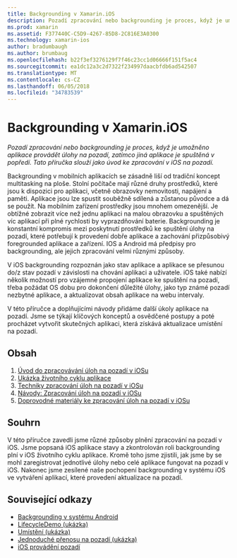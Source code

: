 ```yaml
---
title: Backgrounding v Xamarin.iOS
description: Pozadí zpracování nebo backgrounding je proces, když je umožněno aplikace provádět úlohy na pozadí, zatímco jiná aplikace je spuštěná v popředí. Tato příručka slouží jako úvod ke zpracování v iOS na pozadí.
ms.prod: xamarin
ms.assetid: F377440C-C5D9-4267-85D8-2C816E3A0300
ms.technology: xamarin-ios
author: bradumbaugh
ms.author: brumbaug
ms.openlocfilehash: b22f3ef3276129f7f46c23cc1d06666f151f5ac4
ms.sourcegitcommit: ea1dc12a3c2d7322f234997daacbfdb6ad542507
ms.translationtype: MT
ms.contentlocale: cs-CZ
ms.lasthandoff: 06/05/2018
ms.locfileid: "34783539"
---
```

# <a name="backgrounding-in-xamarinios"></a>Backgrounding v Xamarin.iOS

_Pozadí zpracování nebo backgrounding je proces, když je umožněno aplikace provádět úlohy na pozadí, zatímco jiná aplikace je spuštěná v popředí. Tato příručka slouží jako úvod ke zpracování v iOS na pozadí._

Backgrounding v mobilních aplikacích se zásadně liší od tradiční koncept multitasking na ploše. Stolní počítače mají různé druhy prostředků, které jsou k dispozici pro aplikaci, včetně obrazovky nemovitosti, napájení a paměti. Aplikace jsou lze spustit souběžně sdílená a zůstanou původce a dá se použít. Na mobilním zařízení prostředky jsou mnohem omezenější. Je obtížné zobrazit více než jednu aplikaci na malou obrazovku a spuštěných víc aplikací při plné rychlosti by vyprazdňování baterie. Backgrounding je konstantní kompromis mezi poskytnutí prostředků ke spuštění úlohy na pozadí, které potřebují k provedení dobře aplikace a zachování přizpůsobivý foregrounded aplikace a zařízení. IOS a Android má předpisy pro backgrounding, ale jejich zpracování velmi různými způsoby.

V iOS backgrounding rozpoznán jako stav aplikace a aplikace se přesunou do/z stav pozadí v závislosti na chování aplikaci a uživatele. iOS také nabízí několik možností pro vzájemné propojení aplikace ke spuštění na pozadí, třeba požádat OS dobu pro dokončení důležité úlohy, jako typ známé pozadí nezbytné aplikace, a aktualizovat obsah aplikace na webu intervaly.

V této příručce a doplňujícími návody přidáme další úkoly aplikace na pozadí. Jsme se týkají klíčových konceptů a osvědčené postupy a poté procházet vytvořit skutečných aplikaci, která získává aktualizace umístění na pozadí.

## <a name="contents"></a>Obsah

1.  [Úvod do zpracovávání úloh na pozadí v iOSu](~/ios/app-fundamentals/backgrounding/introduction-to-backgrounding-in-ios.md)
1.  [Ukázka životního cyklu aplikace](~/ios/app-fundamentals/backgrounding/application-lifecycle-demo.md)
1.  [Techniky zpracování úloh na pozadí v iOSu](~/ios/app-fundamentals/backgrounding/ios-backgrounding-techniques/index.md)
1.  [Návody: Zpracování úloh na pozadí v iOSu](~/ios/app-fundamentals/backgrounding/ios-backgrounding-walkthroughs/index.md)
1.  [Doprovodné materiály ke zpracování úloh na pozadí v iOSu](~/ios/app-fundamentals/backgrounding/ios-backgrounding-guidance.md)

## <a name="summary"></a>Souhrn

V této příručce zavedli jsme různé způsoby plnění zpracování na pozadí v iOS. Jsme popsaná iOS aplikace stavy a zkontrolován roli backgrounding plní v iOS životního cyklu aplikace. Kromě toho jsme zjistili, jak jsme by se mohl zaregistrovat jednotlivé úlohy nebo celé aplikace fungovat na pozadí v iOS. Nakonec jsme zesílené naše pochopení backgrounding v systému iOS ve vytváření aplikací, které provedení aktualizace na pozadí.



## <a name="related-links"></a>Související odkazy

- [Backgrounding v systému Android](~/android/app-fundamentals/services/index.md)
- [LifecycleDemo (ukázka)](https://developer.xamarin.com/samples/monotouch/LifecycleDemo/)
- [Umístění (ukázka)](https://developer.xamarin.com/samples/monotouch/Location/)
- [Jednoduché přenosu na pozadí (ukázka)](https://developer.xamarin.com/samples/monotouch/SimpleBackgroundTransfer/)
- [iOS provádění pozadí](https://developer.apple.com/library/ios/documentation/iPhone/Conceptual/iPhoneOSProgrammingGuide/BackgroundExecution/BackgroundExecution.html)
